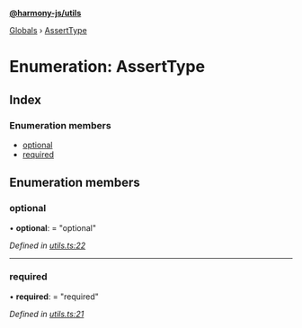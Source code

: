 **[@harmony-js/utils](../README.md)**

[Globals](../README.md) › [AssertType](asserttype.md)

# Enumeration: AssertType

## Index

### Enumeration members

* [optional](asserttype.md#optional)
* [required](asserttype.md#required)

## Enumeration members

###  optional

• **optional**: = "optional"

*Defined in [utils.ts:22](https://github.com/FireStack-Lab/Harmony-sdk-core/blob/17ca408/packages/harmony-utils/src/utils.ts#L22)*

___

###  required

• **required**: = "required"

*Defined in [utils.ts:21](https://github.com/FireStack-Lab/Harmony-sdk-core/blob/17ca408/packages/harmony-utils/src/utils.ts#L21)*